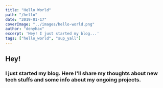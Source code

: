```yaml
---
title: "Hello World"
path: "/hello"
date: "2019-01-17"
coverImage: "../images/hello-world.png"
author: "denyhax"
excerpt: 'Hey! I just started my blog...'
tags: ["hello_world", "sup_yall"]
---
```


## Hey! 
### I just started my blog. Here I'll share my thoughts about new tech stuffs and some info about my ongoing projects. 